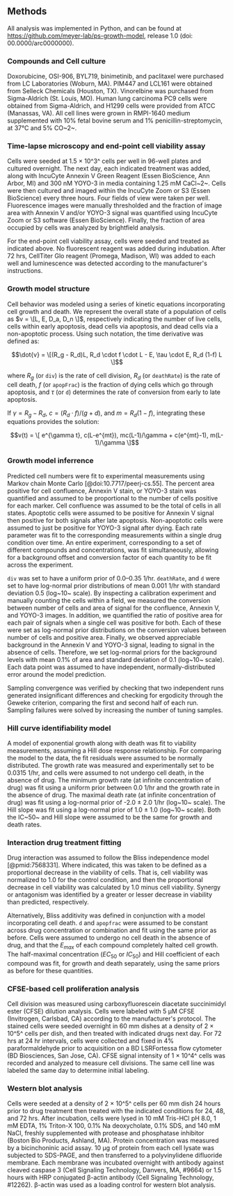 ## Methods

All analysis was implemented in Python, and can be found at https://github.com/meyer-lab/ps-growth-model, release 1.0 (doi: 00.0000/arc0000000).

### Compounds and Cell culture

Doxorubicine, OSI-906, BYL719, binimetinib, and paclitaxel were purchased from LC Laboratories (Woburn, MA). PIM447 and LCL161 were obtained from Selleck Chemicals (Houston, TX). Vinorelbine was purchased from Sigma-Aldrich (St. Louis, MO). Human lung carcinoma PC9 cells were obtained from Sigma-Aldrich, and H1299 cells were provided from ATCC (Manassas, VA). All cell lines were grown in RMPI-1640 medium supplemented with 10% fetal bovine serum and 1% penicillin-streptomycin, at 37℃ and 5% CO~2~.

### Time-lapse microscopy and end-point cell viability assay

Cells were seeded at 1.5 × 10^3^ cells per well in 96-well plates and cultured overnight. The next day, each indicated treatment was added, along with IncuCyte Annexin V Green Reagent (Essen BioScience, Ann Arbor, MI) and 300 nM YOYO-3 in media containing 1.25 mM CaCl~2~. Cells were then cultured and imaged within the IncuCyte Zoom or S3 (Essen BioScience) every three hours. Four fields of view were taken per well. Fluorescence images were manually thresholded and the fraction of image area with Annexin V and/or YOYO-3 signal was quantified using IncuCyte Zoom or S3 software (Essen BioScience). Finally, the fraction of area occupied by cells was analyzed by brightfield analysis.

For the end-point cell viability assay, cells were seeded and treated as indicated above. No fluorescent reagent was added during indubation. After 72 hrs, CellTiter Glo reagent (Promega, Madison, WI) was added to each well and luminescence was detected according to the manufacturer's instructions.

### Growth model structure

Cell behavior was modeled using a series of kinetic equations incorporating cell growth and death. We represent the overall state of a population of cells as $v = \[L, E, D_a, D_n \]$, respectively indicating the number of live cells, cells within early apoptosis, dead cells via apoptosis, and dead cells via a non-apoptotic process. Using such notation, the time derivative was defined as:

$$\dot{v} = \[(R_g - R_d)L, R_d \cdot f \cdot L - E, \tau \cdot E, R_d (1-f) L \]$$

where $R_g$ (or `div`) is the rate of cell division, $R_d$ (or `deathRate`) is the rate of cell death, $f$ (or `apopFrac`) is the fraction of dying cells which go through apoptosis, and $\tau$ (or `d`) determines the rate of conversion from early to late apoptosis.

If $\gamma = R_g - R_d$, $c = (R_d \cdot f)/(g+d)$, and $m = R_d (1-f)$, integrating these equations provides the solution:

$$v(t) = \[ e^{\gamma t}, c(L-e^{mt}), mc(L-1)/\gamma + c(e^{mt}-1), m(L-1)/\gamma \]$$

### Growth model inferrence

Predicted cell numbers were fit to experimental measurements using Markov chain Monte Carlo [@doi:10.7717/peerj-cs.55]. The percent area positive for cell confluence, Annexin V stain, or YOYO-3 stain was quantified and assumed to be proportional to the number of cells positive for each marker. Cell confluence was assumed to be the total of cells in all states. Apoptotic cells were assumed to be positive for Annexin V signal then positive for both signals after late apoptosis. Non-apoptotic cells were assumed to just be positive for YOYO-3 signal after dying. Each rate parameter was fit to the corresponding measurements within a single drug condition over time. An entire experiment, corresponding to a set of different compounds and concentrations, was fit simultaneously, allowing for a background offset and conversion factor of each quantity to be fit across the experiment.

`div` was set to have a uniform prior of 0.0–0.35 1/hr.  `deathRate`, and `d` were set to have log-normal prior distributions of mean 0.001 1/hr with standard deviation 0.5 (log~10~ scale). By inspecting a calibration experiment and manually counting the cells within a field, we measured the conversion between number of cells and area of signal for the confluence, Annexin V, and YOYO-3 images. In addition, we quantified the ratio of positive area for each pair of signals when a single cell was positive for both. Each of these were set as log-normal prior distributions on the conversion values between number of cells and positive area. Finally, we observed appreciable background in the Annexin V and YOYO-3 signal, leading to signal in the absence of cells. Therefore, we set log-normal priors for the background levels with mean 0.1% of area and standard deviation of 0.1 (log~10~ scale). Each data point was assumed to have independent, normally-distributed error around the model prediction.

Sampling convergence was verified by checking that two independent runs generated insignificant differences and checking for ergodicity through the Geweke criterion, comparing the first and second half of each run. Sampling failures were solved by increasing the number of tuning samples.

### Hill curve identifiability model

A model of exponential growth along with death was fit to viability measurements, assuming a Hill dose response relationship. For comparing the model to the data, the fit residuals were assumed to be normally distributed. The growth rate was measured and experimentally set to be 0.0315 1/hr, and cells were assumed to not undergo cell death, in the absence of drug. The minimum growth rate (at infinite concentration of drug) was fit using a uniform prior between 0.0 1/hr and the growth rate in the absence of drug. The maximal death rate (at infinite concentration of drug) was fit using a log-normal prior of -2.0 ± 2.0 1/hr (log~10~ scale). The Hill slope was fit using a log-normal prior of 1.0 ± 1.0 (log~10~ scale). Both the IC~50~ and Hill slope were assumed to be the same for growth and death rates.

### Interaction drug treatment fitting

Drug interaction was assumed to follow the Bliss independence model [@pmid:7568331]. Where indicated, this was taken to be defined as a proportional decrease in the viability of cells. That is, cell viability was normalized to 1.0 for the control condition, and then the proportional decrease in cell viability was calculated by 1.0 minus cell viability. Synergy or antagonism was identified by a greater or lesser decrease in viability than predicted, respectively.

Alternatively, Bliss additivity was defined in conjunction with a model incorporating cell death. `d` and `apopfrac` were assumed to be constant across drug concentration or combination and fit using the same prior as before. Cells were assumed to undergo no cell death in the absence of drug, and that the $E_{max}$ of each compound completely halted cell growth. The half-maximal concentration ($EC_{50}$ or $IC_{50}$) and Hill coefficient of each compound was fit, for growth and death separately, using the same priors as before for these quantities.

### CFSE-based cell proliferation analysis

Cell division was measured using carboxyfluorescein diacetate succinimidyl ester (CFSE) dilution analysis. Cells were labeled with 5 μM CFSE (Invitrogen, Carlsbad, CA) according to the manufacturer's protocol. The stained cells were seeded overnight in 60 mm dishes at a density of 2 × 10^5^ cells per dish, and then treated with indicated drugs next day. For 72 hrs at 24 hr intervals, cells were collected and fixed in 4% paraformaldehyde prior to acquisition on a BD LSRFortessa flow cytometer (BD Biosciences, San Jose, CA). CFSE signal intensity of 1 × 10^4^ cells was recorded and analyzed to measure cell divisions. The same cell line was labeled the same day to determine initial labeling.

### Western blot analysis

Cells were seeded at a density of 2 × 10^5^ cells per 60 mm dish 24 hours prior to drug treatment then treated with the indicated conditions for 24, 48, and 72 hrs. After incubation, cells were lysed in 10 mM Tris-HCl pH 8.0, 1 mM EDTA, 1% Triton-X 100, 0.1% Na deoxycholate, 0.1% SDS, and 140 mM NaCl, freshly supplemented with protease and phosphatase inhibitor (Boston Bio Products, Ashland, MA). Protein concentration was measured by a bicinchoninic acid assay. 10 μg of protein from each cell lysate was subjected to SDS-PAGE, and then transferred to a polyvinylidene difluoride membrane. Each membrane was incubated overnight with antibody against cleaved caspase 3 (Cell Signaling Technology, Danvers, MA, #9664) or 1.5 hours with HRP conjugated β-actin antibody (Cell Signaling Technology, #12262). β-actin was used as a loading control for western blot analysis.
